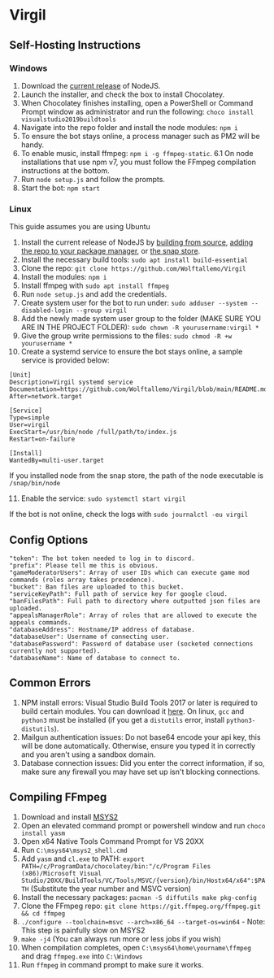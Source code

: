 # Virgil

## Self-Hosting Instructions

### Windows

1. Download the <a href="https://nodejs.org/en/download/current/">current release</a> of NodeJS.
2. Launch the installer, and check the box to install Chocolatey.
3. When Chocolatey finishes installing, open a PowerShell or Command Prompt window as administrator and run the following: `choco install visualstudio2019buildtools`
4. Navigate into the repo folder and install the node modules: `npm i`
5. To ensure the bot stays online, a process manager such as PM2 will be handy.
6. To enable music, install ffmpeg: `npm i -g ffmpeg-static`.
6.1 On node installations that use npm v7, you must follow the FFmpeg compilation instructions at the bottom.
7. Run `node setup.js` and follow the prompts.
8. Start the bot: `npm start`

### Linux

This guide assumes you are using Ubuntu

1. Install the current release of NodeJS by <a href="https://github.com/nodejs/node/blob/master/BUILDING.md#building-nodejs-on-supported-platforms">building from source</a>, <a href="https://nodejs.org/en/download/package-manager/">adding the repo to your package manager</a>, or <a href="https://snapcraft.io/node">the snap store</a>.
2. Install the necessary build tools: `sudo apt install build-essential`
3. Clone the repo: `git clone https://github.com/Wolftallemo/Virgil`
4. Install the modules: `npm i`
5. Install ffmpeg with `sudo apt install ffmpeg`
6. Run `node setup.js` and add the credentials.
7. Create system user for the bot to run under: `sudo adduser --system --disabled-login --group virgil`
8. Add the newly made system user group to the folder (MAKE SURE YOU ARE IN THE PROJECT FOLDER): `sudo chown -R yourusername:virgil *`
9. Give the group write permissions to the files: `sudo chmod -R +w yourusername *`
10. Create a systemd service to ensure the bot stays online, a sample service is provided below:
   ```
   [Unit]
   Description=Virgil systemd service
   Documentation=https://github.com/Wolftallemo/Virgil/blob/main/README.md
   After=network.target
   
   [Service]
   Type=simple
   User=virgil
   ExecStart=/usr/bin/node /full/path/to/index.js
   Restart=on-failure
   
   [Install]
   WantedBy=multi-user.target
   ```
   If you installed node from the snap store, the path of the node executable is `/snap/bin/node`
   
11. Enable the service: `sudo systemctl start virgil`

If the bot is not online, check the logs with `sudo journalctl -eu virgil`

## Config Options
```
"token": The bot token needed to log in to discord.
"prefix": Please tell me this is obvious.
"gameModeratorUsers": Array of user IDs which can execute game mod commands (roles array takes precedence).
"bucket": Ban files are uploaded to this bucket.
"serviceKeyPath": Full path of service key for google cloud.
"banFilesPath": Full path to directory where outputted json files are uploaded.
"appealsManagerRole": Array of roles that are allowed to execute the appeals commands.
"databaseAddress": Hostname/IP address of database.
"databaseUser": Username of connecting user.
"databasePassword": Password of database user (socketed connections currently not supported).
"databaseName": Name of database to connect to.
```

## Common Errors
1. NPM install errors: Visual Studio Build Tools 2017 or later is required to build certain modules. You can download it <a href="https://download.visualstudio.microsoft.com/download/pr/9b3476ff-6d0a-4ff8-956d-270147f21cd4/ccfb9355f4f753315455542f966025f96de734292d3908c8c3717e9685b709f0/vs_BuildTools.exe">here</a>. On linux, `gcc` and `python3` must be installed (if you get a `distutils` error, install `python3-distutils`).
2. Mailgun authentication issues: Do not base64 encode your api key, this will be done automatically. Otherwise, ensure you typed it in correctly and you aren't using a sandbox domain.
3. Database connection issues: Did you enter the correct information, if so, make sure any firewall you may have set up isn't blocking connections.

## Compiling FFmpeg
1. Download and install <a href="https://www.msys2.org">MSYS2</a>
2. Open an elevated command prompt or powershell window and run `choco install yasm`
3. Open x64 Native Tools Command Prompt for VS 20XX
4. Run `C:\msys64\msys2_shell.cmd`
5. Add `yasm` and `cl.exe` to PATH: `export PATH=/c/ProgramData/chocolatey/bin:"/c/Program Files (x86)/Microsoft Visual Studio/20XX/BuildTools/VC/Tools/MSVC/{version}/bin/Hostx64/x64":$PATH` (Substitute the year number and MSVC version)
6. Install the necessary packages: `pacman -S diffutils make pkg-config`
7. Clone the FFmpeg repo: `git clone https://git.ffmpeg.org/ffmpeg.git && cd ffmpeg`
8. `./configure --toolchain=msvc --arch=x86_64 --target-os=win64` - Note: This step is painfully slow on MSYS2
9. `make -j4` (You can always run more or less jobs if you wish)
10. When compilation completes, open `C:\msys64\home\yourname\ffmpeg` and drag `ffmpeg.exe` into `C:\Windows`
11. Run `ffmpeg` in command prompt to make sure it works.